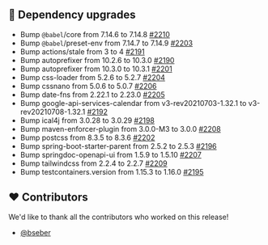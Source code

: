 ## 🔨 Dependency upgrades

- Bump `@babel`/core from 7.14.6 to 7.14.8 [#2210](https://github.com/synyx/urlaubsverwaltung/pull/2210)
- Bump `@babel`/preset-env from 7.14.7 to 7.14.9 [#2203](https://github.com/synyx/urlaubsverwaltung/pull/2203)
- Bump actions/stale from 3 to 4 [#2191](https://github.com/synyx/urlaubsverwaltung/pull/2191)
- Bump autoprefixer from 10.2.6 to 10.3.0 [#2190](https://github.com/synyx/urlaubsverwaltung/pull/2190)
- Bump autoprefixer from 10.3.0 to 10.3.1 [#2201](https://github.com/synyx/urlaubsverwaltung/pull/2201)
- Bump css-loader from 5.2.6 to 5.2.7 [#2204](https://github.com/synyx/urlaubsverwaltung/pull/2204)
- Bump cssnano from 5.0.6 to 5.0.7 [#2206](https://github.com/synyx/urlaubsverwaltung/pull/2206)
- Bump date-fns from 2.22.1 to 2.23.0 [#2205](https://github.com/synyx/urlaubsverwaltung/pull/2205)
- Bump google-api-services-calendar from v3-rev20210703-1.32.1 to v3-rev20210708-1.32.1 [#2192](https://github.com/synyx/urlaubsverwaltung/pull/2192)
- Bump ical4j from 3.0.28 to 3.0.29 [#2198](https://github.com/synyx/urlaubsverwaltung/pull/2198)
- Bump maven-enforcer-plugin from 3.0.0-M3 to 3.0.0 [#2208](https://github.com/synyx/urlaubsverwaltung/pull/2208)
- Bump postcss from 8.3.5 to 8.3.6 [#2202](https://github.com/synyx/urlaubsverwaltung/pull/2202)
- Bump spring-boot-starter-parent from 2.5.2 to 2.5.3 [#2196](https://github.com/synyx/urlaubsverwaltung/pull/2196)
- Bump springdoc-openapi-ui from 1.5.9 to 1.5.10 [#2207](https://github.com/synyx/urlaubsverwaltung/pull/2207)
- Bump tailwindcss from 2.2.4 to 2.2.7 [#2209](https://github.com/synyx/urlaubsverwaltung/pull/2209)
- Bump testcontainers.version from 1.15.3 to 1.16.0 [#2195](https://github.com/synyx/urlaubsverwaltung/pull/2195)

## ❤️ Contributors

We'd like to thank all the contributors who worked on this release!

- [@bseber](https://github.com/bseber)

